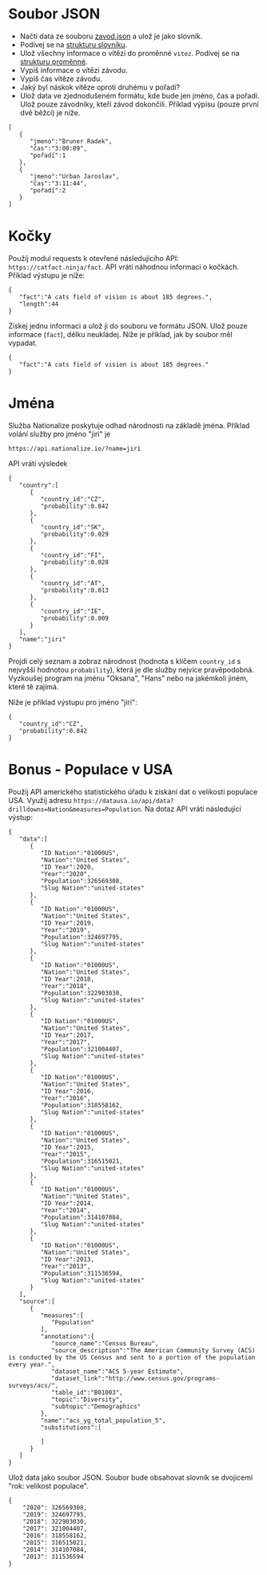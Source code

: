 # Soubor JSON

- Načti data ze souboru [zavod.json](zavod.json) a ulož je jako slovník.
- Podívej se na [strukturu slovníku](images/2022-10-19/Indexování-Slovnik1.drawio.svg).
- Ulož všechny informace o vítězi do proměnné `vitez`. Podívej se na [strukturu proměnné](images/2022-10-19/Indexování-Slovnik2.drawio.svg).
- Vypiš informace o vítězi závodu.
- Vypiš čas vítěze závodu.
- Jaký byl náskok vítěze oproti druhému v pořadí?
- Ulož data ve zjednodušeném formátu, kde bude jen jméno, čas a pořadí. Ulož pouze závodníky, kteří závod dokončili. Příklad výpisu (pouze první dvě běžci) je níže.

```
[
   {
      "jmeno":"Bruner Radek",
      "čas":"3:00:09",
      "pořadí":1
   },
   {
      "jmeno":"Urban Jaroslav",
      "čas":"3:11:44",
      "pořadí":2
   }
]
```

# Kočky

Použij modul requests k otevřené následujícího API: `https://catfact.ninja/fact`. API vrátí náhodnou informaci o kočkách. Příklad výstupu je níže:

```
{
   "fact":"A cats field of vision is about 185 degrees.",
   "length":44
}
```

Získej jednu informaci a ulož ji do souboru ve formátu JSON. Ulož pouze informace (`fact`), délku neukládej. Níže je příklad, jak by soubor měl vypadat.

```
{
   "fact":"A cats field of vision is about 185 degrees."
}
```

# Jména

Služba Nationalize poskytuje odhad národnosti na základě jména. Příklad volání služby pro jméno "jiri" je

```
https://api.nationalize.io/?name=jiri
```

API vrátí výsledek

```
{
   "country":[
      {
         "country_id":"CZ",
         "probability":0.842
      },
      {
         "country_id":"SK",
         "probability":0.029
      },
      {
         "country_id":"FI",
         "probability":0.028
      },
      {
         "country_id":"AT",
         "probability":0.013
      },
      {
         "country_id":"IE",
         "probability":0.009
      }
   ],
   "name":"jiri"
}
```

Projdi celý seznam a zobraz národnost (hodnota s klíčem `country_id` s nejvyšší hodnotou `probability`), která je dle služby nejvíce pravěpodobná. Vyzkoušej program na jménu "Oksana", "Hans" nebo na jakémkoli jiném, které tě zajímá.

Níže je příklad výstupu pro jméno "jiri":

```
{
   "country_id":"CZ",
   "probability":0.842
}
```

# Bonus - Populace v USA

Použij API amerického statistického úřadu k získání dat o velikosti populace USA. Využij adresu `https://datausa.io/api/data?drilldowns=Nation&measures=Population`. Na dotaz API vrátí následující výstup:

```
{
   "data":[
      {
         "ID Nation":"01000US",
         "Nation":"United States",
         "ID Year":2020,
         "Year":"2020",
         "Population":326569308,
         "Slug Nation":"united-states"
      },
      {
         "ID Nation":"01000US",
         "Nation":"United States",
         "ID Year":2019,
         "Year":"2019",
         "Population":324697795,
         "Slug Nation":"united-states"
      },
      {
         "ID Nation":"01000US",
         "Nation":"United States",
         "ID Year":2018,
         "Year":"2018",
         "Population":322903030,
         "Slug Nation":"united-states"
      },
      {
         "ID Nation":"01000US",
         "Nation":"United States",
         "ID Year":2017,
         "Year":"2017",
         "Population":321004407,
         "Slug Nation":"united-states"
      },
      {
         "ID Nation":"01000US",
         "Nation":"United States",
         "ID Year":2016,
         "Year":"2016",
         "Population":318558162,
         "Slug Nation":"united-states"
      },
      {
         "ID Nation":"01000US",
         "Nation":"United States",
         "ID Year":2015,
         "Year":"2015",
         "Population":316515021,
         "Slug Nation":"united-states"
      },
      {
         "ID Nation":"01000US",
         "Nation":"United States",
         "ID Year":2014,
         "Year":"2014",
         "Population":314107084,
         "Slug Nation":"united-states"
      },
      {
         "ID Nation":"01000US",
         "Nation":"United States",
         "ID Year":2013,
         "Year":"2013",
         "Population":311536594,
         "Slug Nation":"united-states"
      }
   ],
   "source":[
      {
         "measures":[
            "Population"
         ],
         "annotations":{
            "source_name":"Census Bureau",
            "source_description":"The American Community Survey (ACS) is conducted by the US Census and sent to a portion of the population every year.",
            "dataset_name":"ACS 5-year Estimate",
            "dataset_link":"http://www.census.gov/programs-surveys/acs/",
            "table_id":"B01003",
            "topic":"Diversity",
            "subtopic":"Demographics"
         },
         "name":"acs_yg_total_population_5",
         "substitutions":[
            
         ]
      }
   ]
}
```

Ulož data jako soubor JSON. Soubor bude obsahovat slovník se dvojicemi "rok: velikost populace".

```
{
    "2020": 326569308,
    "2019": 324697795,
    "2018": 322903030,
    "2017": 321004407,
    "2016": 318558162,
    "2015": 316515021,
    "2014": 314107084,
    "2013": 311536594
}
```